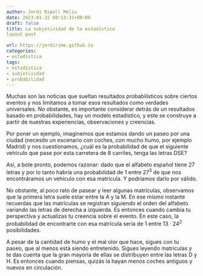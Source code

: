 ```yaml
---
author: Jordi Ripoll Melis
date: 2023-01-22 08:13:31+00:00
draft: false
title: La subjetividad de la estadística
layout post

url: https://jordirime.github.io
categories:
- estadística
tags:
- estadística
- subjetividad
- probabilidad
---
```

Muchas son las noticias que sueltan resultados probabilísticos sobre ciertos eventos y nos limitamos a tomar esos resultados como verdades universales. No obstante, es importante considerar detrás de un resultados basado en probabilidades, hay un modelo estadístico, y este se construye a partir de nuestras experiencias, observaciones y creencias.

Por poner un ejemplo, imaginemos que estamos dando un paseo por una ciudad (necesito un escenario con coches, con mucho humo, por ejemplo Madrid) y nos cuestionamos, ¿cuál es la probabilidad de que el siguiente vehículo que pase por esta carretera de 8 carriles, tenga las letras DSE?

Así, a bote pronto, podemos razonar: dado que el alfabeto español tiene 27 letras y por lo tanto habría una probabilidad de 1 entre $27^3$ de que nos encontráramos un vehículo con esa matrícula. Y podríamos darlo por válido.

No obstante, al poco rato de pasear y leer algunas matrículas, observamos que la primera letra suele estar entre la A y la M. En ese mismo instante recuerdas que las matrículas se registran siguiendo el orden del alfabeto variando las letras de derecha a izquierda. Es entonces cuando cambia tu perspectiva y actualizas tu creencia sobre el evento. En este caso, la probabilidad de encontrarte con esa matrícula sería de 1 entre $13\cdot24^2$ posibilidades.

A pesar de la cantidad de humo y el mal olor que hace, sigues con tu paseo, que al menos está siendo entretenido. Sigues leyendo matrículas y te das cuenta que la gran mayoría de ellas se distribuyen entre las letras D y H. Es entonces cuando piensas, quizás la hayan menos coches antiguos y nuevos en circulación.

<!-- Cuando me enfrento a un nuevo problema, me gusta recordar las palabras de George Box, quien citó que "todos los modelos son erróneos, pero algunos son útiles".  -->
